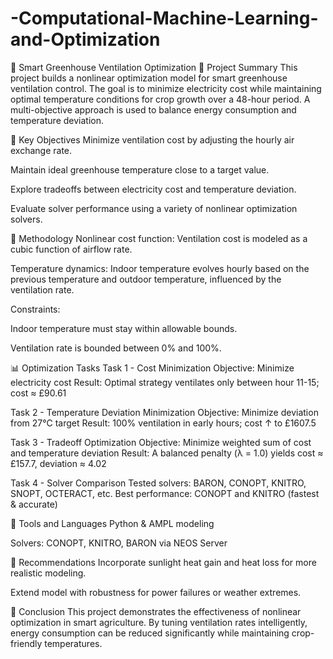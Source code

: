 # -Computational-Machine-Learning-and-Optimization

🌿 Smart Greenhouse Ventilation Optimization
📌 Project Summary
This project builds a nonlinear optimization model for smart greenhouse ventilation control. The goal is to minimize electricity cost while maintaining optimal temperature conditions for crop growth over a 48-hour period. A multi-objective approach is used to balance energy consumption and temperature deviation.

🧠 Key Objectives
Minimize ventilation cost by adjusting the hourly air exchange rate.

Maintain ideal greenhouse temperature close to a target value.

Explore tradeoffs between electricity cost and temperature deviation.

Evaluate solver performance using a variety of nonlinear optimization solvers.

🔧 Methodology
Nonlinear cost function: Ventilation cost is modeled as a cubic function of airflow rate.

Temperature dynamics: Indoor temperature evolves hourly based on the previous temperature and outdoor temperature, influenced by the ventilation rate.

Constraints:

Indoor temperature must stay within allowable bounds.

Ventilation rate is bounded between 0% and 100%.

📊 Optimization Tasks
Task 1 - Cost Minimization
Objective: Minimize electricity cost
Result: Optimal strategy ventilates only between hour 11-15; cost ≈ £90.61

Task 2 - Temperature Deviation Minimization
Objective: Minimize deviation from 27°C target
Result: 100% ventilation in early hours; cost ↑ to £1607.5

Task 3 - Tradeoff Optimization
Objective: Minimize weighted sum of cost and temperature deviation
Result: A balanced penalty (λ = 1.0) yields cost ≈ £157.7, deviation ≈ 4.02

Task 4 - Solver Comparison
Tested solvers: BARON, CONOPT, KNITRO, SNOPT, OCTERACT, etc.
Best performance: CONOPT and KNITRO (fastest & accurate)

🧪 Tools and Languages
Python & AMPL modeling

Solvers: CONOPT, KNITRO, BARON via NEOS Server

🧭 Recommendations
Incorporate sunlight heat gain and heat loss for more realistic modeling.

Extend model with robustness for power failures or weather extremes.

📌 Conclusion
This project demonstrates the effectiveness of nonlinear optimization in smart agriculture. By tuning ventilation rates intelligently, energy consumption can be reduced significantly while maintaining crop-friendly temperatures.

